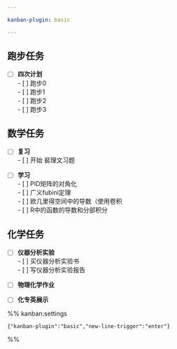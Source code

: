 ```yaml
---

kanban-plugin: basic

---
```


## 跑步任务

- [ ] **四次计划**<br>- [ ] 跑步0<br>- [ ] 跑步1<br>- [ ] 跑步2<br>- [ ] 跑步3


## 数学任务

- [ ] **复习**<br>- [ ] 开始 裴理文习题
- [ ] **学习**<br>- [ ] PID矩阵的对角化<br>- [ ] 广义fubini定理<br>- [ ] 欧几里得空间中的导数（使用卷积<br>- [ ] R中的函数的导数和分部积分


## 化学任务

- [ ] **仪器分析实验**<br>- [ ] 买仪器分析实验书<br>- [ ] 写仪器分析实验报告
- [ ] **物理化学作业**
- [ ] **化专英展示**




%% kanban:settings
```
{"kanban-plugin":"basic","new-line-trigger":"enter"}
```
%%